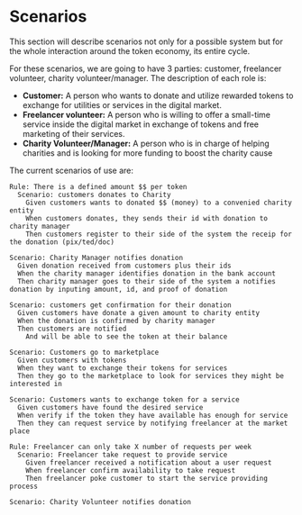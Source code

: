 # Scenarios

This section will describe scenarios not only for a possible system but for the whole interaction around the token economy, its entire cycle.

For these scenarios, we are going to have 3 parties: customer, freelancer volunteer, charity volunteer/manager.
The description of each role is:

- **Customer:** A person who wants to donate and utilize rewarded tokens to exchange for utilities or services in the digital market.
- **Freelancer volunteer:** A person who is willing to offer a small-time service inside the digital market in exchange of tokens and free marketing of their services.
- **Charity Volunteer/Manager:** A person who is in charge of helping charities and is looking for more funding to boost the charity cause

The current scenarios of use are:

```gherkin
Rule: There is a defined amount $$ per token
  Scenario: customers donates to Charity
    Given customers wants to donated $$ (money) to a convenied charity entity
    When customers donates, they sends their id with donation to charity manager
    Then customers register to their side of the system the receip for the donation (pix/ted/doc)

Scenario: Charity Manager notifies donation
  Given donation received from customers plus their ids
  When the charity manager identifies donation in the bank account
  Then charity manager goes to their side of the system a notifies donation by inputing amount, id, and proof of donation

Scenario: customers get confirmation for their donation
  Given customers have donate a given amount to charity entity
  When the donation is confirmed by charity manager
  Then customers are notified
    And will be able to see the token at their balance

Scenario: Customers go to marketplace
  Given customers with tokens
  When they want to exchange their tokens for services
  Then they go to the marketplace to look for services they might be interested in

Scenario: Customers wants to exchange token for a service
  Given customers have found the desired service
  When verify if the token they have available has enough for service
  Then they can request service by notifying freelancer at the market place

Rule: Freelancer can only take X number of requests per week
  Scenario: Freelancer take request to provide service
    Given freelancer received a notification about a user request
    When freelancer confirm availability to take request
    Then freelancer poke customer to start the service providing process

Scenario: Charity Volunteer notifies donation
```
